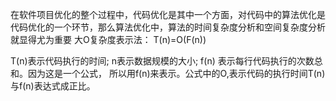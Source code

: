 在软件项目优化的整个过程中，代码优化是其中一个方面，对代码中的算法优化是代码优化的一个环节，那么算法优化中，算法的时间复杂度分析和空间复杂度分析就显得尤为重要
大O复杂度表示法：
T(n)=O(F(n))

T(n)表示代码执行的时间; n表示数据规模的大小; f(n) 表示每行代码执行的次数总和。因为这是一个公式， 所以用f(n)来表示。公式中的O,表示代码的执行时间T(n)与f(n)表达式成正比。
